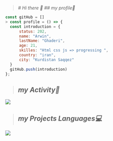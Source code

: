 > *# Hi there 👋*
>                *## my profile📝*
  ```javascript
 const gitHub = []
> const profile = () => {
    const introduction = {
        status: 202,
        name: "Arwin",
        lastName: "Ghaderi",
        age: 21,
        skilles: "Html css js => progressing ",
        country: "iran",
        city: "Kurdistan Saqqez"
    }
    gitHub.push(introduction)
};
```
> ## *my Activity🎯*
<img src="https://github-readme-stats.vercel.app/api?username=arwinghaderi&show_icons=true&theme=gruvbox"/>

> ## *my Projects Languages💻*
<img src="https://github-readme-stats.vercel.app/api/top-langs/?username=arwinghaderi&hide_progress=true"/>
